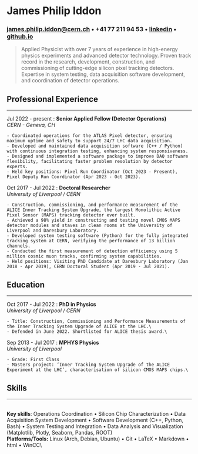 <base target="_blank">

# James Philip Iddon
### <james.philip.iddon@cern.ch> • +41 77 211 94 53 • [linkedin](https://www.linkedin.com/in/j-p-iddon) • [github.io](https://jiddon.github.io) 

> Applied Physicist with over 7 years of experience in high-energy physics experiments and advanced detector technology. Proven track record in the research, development, construction, and commissioning of cutting-edge silicon pixel tracking detectors. Expertise in system testing, data acquisition software development, and coordination of detector operations.

## Professional Experience

---

Jul 2022 - present
:   **Senior Applied Fellow (Detector Operations)**\
    *CERN - Geneva, CH*

    - Coordinated operations for the ATLAS Pixel detector, ensuring maximum uptime and safety to support 24/7 LHC data acquisition. 
    - Developed and maintained data acquisition software (C++ / Python) with continuous integration testing, enhancing system responsiveness.
    - Designed and implemented a software package to improve DAQ software flexibility, facilitating faster problem resolution by detector experts.
    - Held key positions: Pixel Run Coordinator (Oct 2023 - Present), Pixel Deputy Run Coordinator (Apr 2023 - Oct 2023).

Oct 2017 - Jul 2022
:   **Doctoral Researcher**\
    *University of Liverpool / CERN*
    
    - Construction, commissioning, and performance measurement of the ALICE Inner Tracking System Upgrade, the largest Monolithic Active Pixel Sensor (MAPS) tracking detector ever built.
    - Achieved a 98% yield in constructing and testing novel CMOS MAPS detector modules and staves in clean rooms at the University of Liverpool and Daresbury Laboratory.
    - Developed system testing software (Python) for the fully integrated tracking system at CERN, verifying the performance of 13 billion channels.
    - Conducted the first measurement of detection efficiency using 5 million cosmic muon tracks, confirming system capabilities.
    - Held positions: Visiting PhD Candidate at Daresbury Laboratory (Jan 2018 - Apr 2019), CERN Doctoral Student (Apr 2019 - Jul 2021).

## Education

---

Oct 2017 - Jul 2022
:   **PhD in Physics**\
    *University of Liverpool / CERN*

    - Title: Construction, Commissioning and Performance Measurements of the Inner Tracking System Upgrade of ALICE at the LHC.\
    - Defended in June 2022. Shortlisted for ALICE thesis award.\

Sep 2013 - Jul 2017
:   **MPHYS Physics**\
    *University of Liverpool*

    - Grade: First Class
    - Masters project: ‘Inner Tracking System Upgrade of the ALICE Experiment at the LHC’, characterisation of silicon CMOS MAPS chips.\

## Skills

---

\
**Key skills**: Operations Coordination • Silicon Chip Characterization • Data Acquisition System Development • Software Development (C++, Python, Bash) • System Testing and Integration • Data Analysis and Visualization (Matplotlib, Plotly, Seaborn, Pandas, ROOT) \
**Platforms/Tools:** Linux (Arch, Debian, Ubuntu) • Git • LaTeX • Markdown • html • WinCC\
